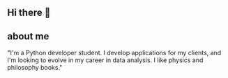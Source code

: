 ## Hi there 👋

## about me 
"I'm a Python developer student. I develop applications for my clients, and I'm looking to evolve in my career in data analysis. I like physics and philosophy books."
